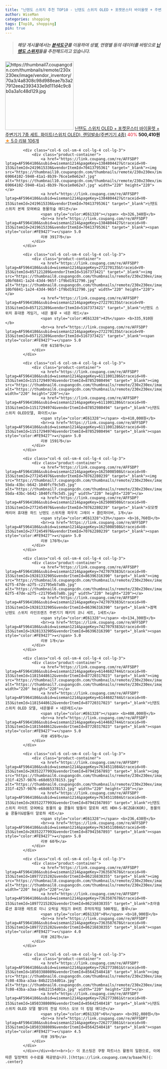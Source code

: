 ```yaml
---
title: "닌텐도 스위치 추천 TOP10 - 닌텐도 스위치 OLED + 포켓몬스터 바이올렛 + 주변기기 7종 세트, 화이트(스위치 OLED), 랜덤발송(주변기기 4종)"
author: WiseMan
categories: shopping
tags: [Top10, shopping]
pin: true
---
```


> ##### 해당 게시물에서는 [**분석도구**](https://itemscout.io/)를 이용하여 **성별**, **연령별** 등의 데이터를 바탕으로 [**닌텐도 스위치**](https://link.coupang.com/a/baae76)들을 추천해드리고 있습니다.
<div class="container"><div class="row">
            <div class="col-6 col-sm-4 col-lg-4 col-lg-3">
                <div class="product-container">
                    <a href="https://link.coupang.com/re/AFFSDP?lptag=AF5964186&subid=wiseman1214&pageKey=7023051170&traceid=V0-153&itemId=17304261391&vendorItemId=88399115969" target="_blank"><img src="https://thumbnail7.coupangcdn.com/thumbnails/remote/230x230ex/image/vendor_inventory/70a3/4a8308c98d988eae7b3a27912eea2393433e9d111d4c9c8b0a3a1c48d129.jpg" alt="https://thumbnail7.coupangcdn.com/thumbnails/remote/230x230ex/image/vendor_inventory/70a3/4a8308c98d988eae7b3a27912eea2393433e9d111d4c9c8b0a3a1c48d129.jpg" width="220" height="220"></a>
                    <a href="https://link.coupang.com/re/AFFSDP?lptag=AF5964186&subid=wiseman1214&pageKey=7023051170&traceid=V0-153&itemId=17304261391&vendorItemId=88399115969" target="_blank">닌텐도 스위치 OLED + 포켓몬스터 바이올렛 + 주변기기 7종 세트, 화이트(스위치 OLED), 랜덤발송(주변기기 4종)</a>
                    <span style="color:#E61328">40%</span> <b>500,410원</b>
                    <br><a href="https://link.coupang.com/re/AFFSDP?lptag=AF5964186&subid=wiseman1214&pageKey=7023051170&traceid=V0-153&itemId=17304261391&vendorItemId=88399115969" target="_blank"><span style="color:#FE9427">★</span> 5.0
                    리뷰 106개</a>
                </div>
            </div>
            
            <div class="col-6 col-sm-4 col-lg-4 col-lg-3">
                <div class="product-container">
                    <a href="https://link.coupang.com/re/AFFSDP?lptag=AF5964186&subid=wiseman1214&pageKey=1384804427&traceid=V0-153&itemId=2419615336&vendorItemId=70413795361" target="_blank"><img src="https://thumbnail10.coupangcdn.com/thumbnails/remote/230x230ex/image/retail/images/1928432015509926-69064102-5940-41a1-8b39-76ce1e0e62e7.jpg" alt="https://thumbnail10.coupangcdn.com/thumbnails/remote/230x230ex/image/retail/images/1928432015509926-69064102-5940-41a1-8b39-76ce1e0e62e7.jpg" width="220" height="220"></a>
                    <a href="https://link.coupang.com/re/AFFSDP?lptag=AF5964186&subid=wiseman1214&pageKey=1384804427&traceid=V0-153&itemId=2419615336&vendorItemId=70413795361" target="_blank">닌텐도 스위치 본체 모여봐요 동물의숲 에디션</a>
                    <span style="color:#E61328"></span> <b>326,340원</b>
                    <br><a href="https://link.coupang.com/re/AFFSDP?lptag=AF5964186&subid=wiseman1214&pageKey=1384804427&traceid=V0-153&itemId=2419615336&vendorItemId=70413795361" target="_blank"><span style="color:#FE9427">★</span> 5.0
                    리뷰 3917개</a>
                </div>
            </div>
            
            <div class="col-6 col-sm-4 col-lg-4 col-lg-3">
                <div class="product-container">
                    <a href="https://link.coupang.com/re/AFFSDP?lptag=AF5964186&subid=wiseman1214&pageKey=272270135&traceid=V0-153&itemId=857121289&vendorItemId=5167373421" target="_blank"><img src="https://thumbnail8.coupangcdn.com/thumbnails/remote/230x230ex/image/retail/images/8601185164376876-10bf6841-1a24-43d4-965f-1f9bd1912790.jpg" alt="https://thumbnail8.coupangcdn.com/thumbnails/remote/230x230ex/image/retail/images/8601185164376876-10bf6841-1a24-43d4-965f-1f9bd1912790.jpg" width="220" height="220"></a>
                    <a href="https://link.coupang.com/re/AFFSDP?lptag=AF5964186&subid=wiseman1214&pageKey=272270135&traceid=V0-153&itemId=857121289&vendorItemId=5167373421" target="_blank">닌텐도 스위치 휴대용 게임기, 네온 블루 + 네온 레드</a>
                    <span style="color:#E61328">43%</span> <b>335,910원</b>
                    <br><a href="https://link.coupang.com/re/AFFSDP?lptag=AF5964186&subid=wiseman1214&pageKey=272270135&traceid=V0-153&itemId=857121289&vendorItemId=5167373421" target="_blank"><span style="color:#FE9427">★</span> 5.0
                    리뷰 6158개</a>
                </div>
            </div>
            
            <div class="col-6 col-sm-4 col-lg-4 col-lg-3">
                <div class="product-container">
                    <a href="https://link.coupang.com/re/AFFSDP?lptag=AF5964186&subid=wiseman1214&pageKey=6111001286&traceid=V0-153&itemId=11517294974&vendorItemId=87852980494" target="_blank"><img src="https://thumbnail6.coupangcdn.com/thumbnails/remote/230x230ex/image/vendor_inventory/08d7/6cc00af22e03d9ab2319d5c3622c0b80584e4932315cc89898276d1f7ffd.jpg" alt="https://thumbnail6.coupangcdn.com/thumbnails/remote/230x230ex/image/vendor_inventory/08d7/6cc00af22e03d9ab2319d5c3622c0b80584e4932315cc89898276d1f7ffd.jpg" width="220" height="220"></a>
                    <a href="https://link.coupang.com/re/AFFSDP?lptag=AF5964186&subid=wiseman1214&pageKey=6111001286&traceid=V0-153&itemId=11517294974&vendorItemId=87852980494" target="_blank">닌텐도 스위치 OLED모델, 화이트</a>
                    <span style="color:#E61328"></span> <b>410,000원</b>
                    <br><a href="https://link.coupang.com/re/AFFSDP?lptag=AF5964186&subid=wiseman1214&pageKey=6111001286&traceid=V0-153&itemId=11517294974&vendorItemId=87852980494" target="_blank"><span style="color:#FE9427">★</span> 5.0
                    리뷰 1591개</a>
                </div>
            </div>
            
            <div class="col-6 col-sm-4 col-lg-4 col-lg-3">
                <div class="product-container">
                    <a href="https://link.coupang.com/re/AFFSDP?lptag=AF5964186&subid=wiseman1214&pageKey=1625008508&traceid=V0-153&itemId=2772454976&vendorItemId=70762280239" target="_blank"><img src="https://thumbnail7.coupangcdn.com/thumbnails/remote/230x230ex/image/retail/images/2020/05/26/13/7/23dda39c-5bda-43bc-b642-1040fcf9c5d5.jpg" alt="https://thumbnail7.coupangcdn.com/thumbnails/remote/230x230ex/image/retail/images/2020/05/26/13/7/23dda39c-5bda-43bc-b642-1040fcf9c5d5.jpg" width="220" height="220"></a>
                    <a href="https://link.coupang.com/re/AFFSDP?lptag=AF5964186&subid=wiseman1214&pageKey=1625008508&traceid=V0-153&itemId=2772454976&vendorItemId=70762280239" target="_blank">모모켓 캐리어 휴대용 하드 닌텐도 스위치용 파우치 그레이 + 클린파이버, 1개</a>
                    <span style="color:#E61328">33%</span> <b>16,760원</b>
                    <br><a href="https://link.coupang.com/re/AFFSDP?lptag=AF5964186&subid=wiseman1214&pageKey=1625008508&traceid=V0-153&itemId=2772454976&vendorItemId=70762280239" target="_blank"><span style="color:#FE9427">★</span> 5.0
                    리뷰 170개</a>
                </div>
            </div>
            
            <div class="col-6 col-sm-4 col-lg-4 col-lg-3">
                <div class="product-container">
                    <a href="https://link.coupang.com/re/AFFSDP?lptag=AF5964186&subid=wiseman1214&pageKey=7427079383&traceid=V0-153&itemId=19281332905&vendorItemId=86396316390" target="_blank"><img src="https://thumbnail6.coupangcdn.com/thumbnails/remote/230x230ex/image/retail/images/2023/06/27/10/5/b2da5aca-62f5-47de-a2f5-c21795eb7a8b.jpg" alt="https://thumbnail6.coupangcdn.com/thumbnails/remote/230x230ex/image/retail/images/2023/06/27/10/5/b2da5aca-62f5-47de-a2f5-c21795eb7a8b.jpg" width="220" height="220"></a>
                    <a href="https://link.coupang.com/re/AFFSDP?lptag=AF5964186&subid=wiseman1214&pageKey=7427079383&traceid=V0-153&itemId=19281332905&vendorItemId=86396316390" target="_blank">겜맥 닌텐도 스위치 라인프렌즈 주변기기 패키지 코니 세트, 1세트</a>
                    <span style="color:#E61328"></span> <b>134,300원</b>
                    <br><a href="https://link.coupang.com/re/AFFSDP?lptag=AF5964186&subid=wiseman1214&pageKey=7427079383&traceid=V0-153&itemId=19281332905&vendorItemId=86396316390" target="_blank"><span style="color:#FE9427">★</span> 5.0
                    리뷰 1개</a>
                </div>
            </div>
            
            <div class="col-6 col-sm-4 col-lg-4 col-lg-3">
                <div class="product-container">
                    <a href="https://link.coupang.com/re/AFFSDP?lptag=AF5964186&subid=wiseman1214&pageKey=6144682744&traceid=V0-153&itemId=11815448612&vendorItemId=87720317023" target="_blank"><img src="https://thumbnail7.coupangcdn.com/thumbnails/remote/230x230ex/image/vendor_inventory/9998/766187b1b3fbeba1744632b804b72c88870df9378a80edddbde3e75d1c8e.jpg" alt="https://thumbnail7.coupangcdn.com/thumbnails/remote/230x230ex/image/vendor_inventory/9998/766187b1b3fbeba1744632b804b72c88870df9378a80edddbde3e75d1c8e.jpg" width="220" height="220"></a>
                    <a href="https://link.coupang.com/re/AFFSDP?lptag=AF5964186&subid=wiseman1214&pageKey=6144682744&traceid=V0-153&itemId=11815448612&vendorItemId=87720317023" target="_blank">닌텐도 스위치 OLED 모델, 네온블루 + 네온레드</a>
                    <span style="color:#E61328"></span> <b>408,000원</b>
                    <br><a href="https://link.coupang.com/re/AFFSDP?lptag=AF5964186&subid=wiseman1214&pageKey=6144682744&traceid=V0-153&itemId=11815448612&vendorItemId=87720317023" target="_blank"><span style="color:#FE9427">★</span> 5.0
                    리뷰 459개</a>
                </div>
            </div>
            
            <div class="col-6 col-sm-4 col-lg-4 col-lg-3">
                <div class="product-container">
                    <a href="https://link.coupang.com/re/AFFSDP?lptag=AF5964186&subid=wiseman1214&pageKey=7634511084&traceid=V0-153&itemId=20352277993&vendorItemId=87941567893" target="_blank"><img src="https://thumbnail6.coupangcdn.com/thumbnails/remote/230x230ex/image/retail/images/2023/12/01/10/0/b73acde8-231f-4257-9876-e68d65378153.jpg" alt="https://thumbnail6.coupangcdn.com/thumbnails/remote/230x230ex/image/retail/images/2023/12/01/10/0/b73acde8-231f-4257-9876-e68d65378153.jpg" width="220" height="220"></a>
                    <a href="https://link.coupang.com/re/AFFSDP?lptag=AF5964186&subid=wiseman1214&pageKey=7634511084&traceid=V0-153&itemId=20352277993&vendorItemId=87941567893" target="_blank">닌텐도 스위치 라이트 모여봐요 동물의 숲 콩돌이 밤돌이 알로하 세트 HDH-S-BCZGB(KOR), 동물의 숲 콩돌이&밤돌이 알로하 세트</a>
                    <span style="color:#E61328"></span> <b>236,430원</b>
                    <br><a href="https://link.coupang.com/re/AFFSDP?lptag=AF5964186&subid=wiseman1214&pageKey=7634511084&traceid=V0-153&itemId=20352277993&vendorItemId=87941567893" target="_blank"><span style="color:#FE9427">★</span> 5.0
                    리뷰 60개</a>
                </div>
            </div>
            
            <div class="col-6 col-sm-4 col-lg-4 col-lg-3">
                <div class="product-container">
                    <a href="https://link.coupang.com/re/AFFSDP?lptag=AF5964186&subid=wiseman1214&pageKey=7363587678&traceid=V0-153&itemId=18977215282&vendorItemId=86216838355" target="_blank"><img src="https://thumbnail8.coupangcdn.com/thumbnails/remote/230x230ex/image/vendor_inventory/4f40/de04c2bedb4608ef462bb4759f47cfba43622fbac7d89eacfd265123429a.jpg" alt="https://thumbnail8.coupangcdn.com/thumbnails/remote/230x230ex/image/vendor_inventory/4f40/de04c2bedb4608ef462bb4759f47cfba43622fbac7d89eacfd265123429a.jpg" width="220" height="220"></a>
                    <a href="https://link.coupang.com/re/AFFSDP?lptag=AF5964186&subid=wiseman1214&pageKey=7363587678&traceid=V0-153&itemId=18977215282&vendorItemId=86216838355" target="_blank">초아솔류션 휴대용 레트로 미니 오락실 게임기 8비트 추억의게임 500게임, 블루</a>
                    <span style="color:#E61328">8%</span> <b>18,900원</b>
                    <br><a href="https://link.coupang.com/re/AFFSDP?lptag=AF5964186&subid=wiseman1214&pageKey=7363587678&traceid=V0-153&itemId=18977215282&vendorItemId=86216838355" target="_blank"><span style="color:#FE9427">★</span> 4.0
                    리뷰 202개</a>
                </div>
            </div>
            
            <div class="col-6 col-sm-4 col-lg-4 col-lg-3">
                <div class="product-container">
                    <a href="https://link.coupang.com/re/AFFSDP?lptag=AF5964186&subid=wiseman1214&pageKey=7262773861&traceid=V0-153&itemId=18503388089&vendorItemId=85642548418" target="_blank"><img src="https://thumbnail6.coupangcdn.com/thumbnails/remote/230x230ex/image/retail/images/2023/04/12/12/5/2c2a27b9-7c08-43ba-a3aa-84b22154d01a.jpg" alt="https://thumbnail6.coupangcdn.com/thumbnails/remote/230x230ex/image/retail/images/2023/04/12/12/5/2c2a27b9-7c08-43ba-a3aa-84b22154d01a.jpg" width="220" height="220"></a>
                    <a href="https://link.coupang.com/re/AFFSDP?lptag=AF5964186&subid=wiseman1214&pageKey=7262773861&traceid=V0-153&itemId=18503388089&vendorItemId=85642548418" target="_blank">닌텐도 스위치 OLED 모델 젤다의 전설 티어스 오브 더 킹덤 에디션</a>
                    <span style="color:#E61328">6%</span> <b>392,080원</b>
                    <br><a href="https://link.coupang.com/re/AFFSDP?lptag=AF5964186&subid=wiseman1214&pageKey=7262773861&traceid=V0-153&itemId=18503388089&vendorItemId=85642548418" target="_blank"><span style="color:#FE9427">★</span> 4.5
                    리뷰 39개</a>
                </div>
            </div>
            </div></div><br><br>[👉 이 포스팅은 쿠팡 파트너스 활동의 일환으로, 이에 따른 일정액의 수수료를 제공받습니다.](https://link.coupang.com/a/baae76){: .center}